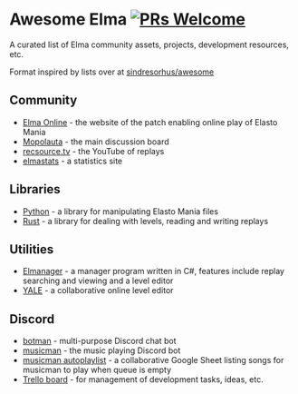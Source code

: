Awesome Elma [![PRs Welcome](https://img.shields.io/badge/PRs-welcome-brightgreen.svg?style=flat-square)](http://makeapullrequest.com)
============

A curated list of Elma community assets, projects, development resources, etc.

Format inspired by lists over at [sindresorhus/awesome](https://github.com/sindresorhus/awesome)

## Community
- [Elma Online](http://elmaonline.net/) - the website of the patch enabling online play of Elasto Mania
- [Mopolauta](http://mopolauta.moposite.com/) - the main discussion board
- [recsource.tv](http://www.recsource.tv/) - the YouTube of replays
- [elmastats](http://stats.sshoyer.net/) - a statistics site

## Libraries
- [Python](https://github.com/sigvef/elma) - a library for manipulating Elasto Mania files
- [Rust](https://github.com/hexjelly/elma-rust) - a library for dealing with levels, reading and writing replays

## Utilities
- [Elmanager](https://gitlab.com/Smibu/elmanager) - a manager program written in C#, features include replay searching and viewing and a level editor
- [YALE](http://janka.la/yale/) - a collaborative online level editor

## Discord
- [botman](https://github.com/elmadev/botman) - multi-purpose Discord chat bot
- [musicman](https://github.com/elmadev/musicman) - the music playing Discord bot
- [musicman autoplaylist](http://tinyurl.com/musicmanautoplaylist) - a collaborative Google Sheet listing songs for musicman to play when queue is empty
- [Trello board](https://trello.com/b/WyGGKT38/elma-discord) - for management of development tasks, ideas, etc.

